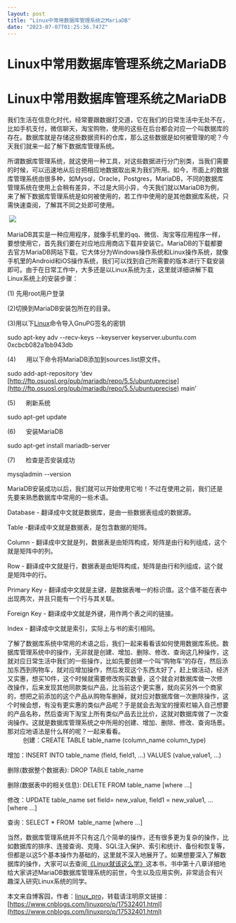 ```yaml
---
layout: post
title: "Linux中常用数据库管理系统之MariaDB"
date: "2023-07-07T01:25:36.747Z"
---
```

Linux中常用数据库管理系统之MariaDB
=======================

Linux中常用数据库管理系统之MariaDB
=======================

我们生活在信息化时代，经常要跟数据打交道，它在我们的日常生活中无处不在，比如手机支付，微信聊天，淘宝购物，使用的这些在后台都会对应一个叫数据库的存在。数据库就是存储这些数据资料的仓库，那么这些数据是如何被管理的呢？今天我们就来一起了解下数据库管理系统。

所谓数据库管理系统，就这使用一种工具，对这些数据进行分门别类，当我们需要的时候，可以迅速地从后台把相应地数据取出来为我们所用。如今，市面上的数据库管理系统由很多种，如Mysql，Oracle，Postgres，MariaDB，不同的数据库管理系统在使用上会稍有差异，不过是大同小异，今天我们就以MariaDB为例，来了解下数据库管理系统是如何被使用的，若工作中使用的是其他数据库系统，只需快速查阅，了解其不同之处即可使用。

 ![](https://img2023.cnblogs.com/blog/3116468/202307/3116468-20230706155148670-1340938357.png)

MariaDB其实是一种应用程序，就像手机里的qq、微信、淘宝等应用程序一样，要想使用它，首先我们要在对应地应用商店下载并安装它。MariaDB的下载都要去官方MariaDB网站下载，它大体分为Windows操作系统和Linux操作系统，就像手机里的Android和iOS操作系统，我们可以找到自己所需要的版本进行下载安装即可。由于在日常工作中，大多还是以Linux系统为主，这里就详细讲解下载Linux系统上的安装步骤：

(1) 先用root用户登录

(2)切换到MariaDB安装包所在的目录。

(3)用以下[Linux](https://www.linuxprobe.com/basic-learning-00.html)命令导入GnuPG签名的密钥

sudo apt-key adv --recv-keys --keyserver keyserver.ubuntu.com 0xcbcb082a1bb943db

(4)      用以下命令将MariaDB添加到sources.list原文件。

sudo add-apt-repository ‘dev [http://ftp.osuosl.org/pub/mariadb/repo/5.5/ubuntuprecise](http://ftp.osuosl.org/pub/mariadb/repo/5.5/ubuntuprecise) main’

(5)      刷新系统

sudo apt-get update

(6)      安装MariaDB

sudo apt-get install mariadb-server

(7)      检查是否安装成功

mysqladmin --version

MariaDB安装成功以后，我们就可以开始使用它啦！不过在使用之前，我们还是先要来熟悉数据库中常用的一些术语。

Database - 翻译成中文就是数据库，是由一些数据表组成的数据源。

Table -翻译成中文就是数据表，是包含数据的矩阵。

Column - 翻译成中文就是列，数据表是由矩阵构成，矩阵是由行和列组成，这个就是矩阵中的列。

Row - 翻译成中文就是行，数据表是由矩阵构成，矩阵是由行和列组成，这个就是矩阵中的行。

Primary Key - 翻译成中文就是主键，是数据表唯一的标识值。这个值不能在表中出现两次，并且只能有一个行与其关联。

Foreign Key - 翻译成中文就是外键，用作两个表之间的链接。

Index - 翻译成中文就是索引，实际上与书的索引相同。

了解了数据库系统中常用的术语之后，我们一起来看看该如何使用数据库系统。数据库管理系统中的操作，无非就是创建、增加、删除、修改、查询这几种操作，这就对应日常生活中我们的一些操作，比如先要创建一个叫“购物车”的存在，然后添加东西到购物车，就对应增加操作，然后发现这个东西太好了，赶上做活动，经济又实惠，想买10件，这个时候就需要修改购买数量，这个就会对数据库做一次修改操作，后来发现其他同款类似产品，比当前这个更实惠，就向买另外一个商家的，想把之前添加的这个产品从购物车删掉，就对应对数据库做一次删除操作，这个时候会想，有没有更实惠的类似产品呢？于是就会去淘宝的搜索栏输入自己想要的产品名称，然后查询下淘宝上所有类似产品去比比价，这就对数据库做了一次查询操作。这就是数据库管理系统之中所用的创建、增加、删除、修改、查询场景。那对应地语法是什么样的呢？一起来看看。  
         创建：CREATE TABLE table\_name (column\_name column\_type)

增加：INSERT INTO table\_name (field, field1, ...) VALUES (value,value1, ...)

删除(数据整个数据表): DROP TABLE table\_name

删除(数据表中的相关信息): DELETE FROM table\_name \[where ...\]

修改：UPDATE table\_name set field= new\_value, field1 = new\_value1, ... \[where ...\]

查询：SELECT \* FROM  table\_name \[where ...\]

当然，数据库管理系统并不只有这几个简单的操作，还有很多更为复杂的操作，比如数据库的排序、连接查询、克隆、SQL注入保护、索引和统计、备份和恢复等，但都是以这5个基本操作为基础的，这里就不深入地展开了。如果想要深入了解数据库的操作，大家可以去查阅[《Linux就该这么学》](https://www.linuxprobe.com/basic-learning-00.html)这本书，书中第十八章详细地给大家讲述MariaDB数据库管理系统的前世，今生以及应用实例，非常适合有兴趣深入研究Linux系统的同学。

本文来自博客园，作者：[linux\_pro](https://www.cnblogs.com/linuxpro/)，转载请注明原文链接：[https://www.cnblogs.com/linuxpro/p/17532401.html](https://www.cnblogs.com/linuxpro/p/17532401.html)